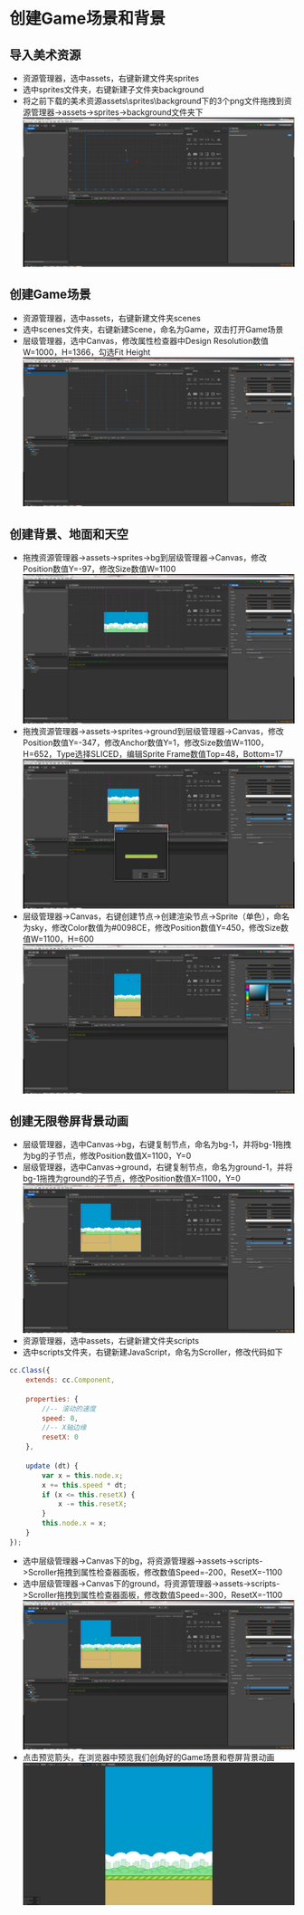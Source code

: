 # 创建Game场景和背景

## 导入美术资源

- 资源管理器，选中assets，右键新建文件夹sprites
- 选中sprites文件夹，右键新建子文件夹background
- 将之前下载的美术资源assets\sprites\background下的3个png文件拖拽到资源管理器->assets->sprites->background文件夹下
![2-1](/2-1.png)

## 创建Game场景
- 资源管理器，选中assets，右键新建文件夹scenes
- 选中scenes文件夹，右键新建Scene，命名为Game，双击打开Game场景
- 层级管理器，选中Canvas，修改属性检查器中Design Resolution数值W=1000，H=1366，勾选Fit Height
![2-2](/2-2.png)

## 创建背景、地面和天空
- 拖拽资源管理器->assets->sprites->bg到层级管理器->Canvas，修改Position数值Y=-97，修改Size数值W=1100
![2-3](/2-3.png)
- 拖拽资源管理器->assets->sprites->ground到层级管理器->Canvas，修改Position数值Y=-347，修改Anchor数值Y=1，修改Size数值W=1100，H=652，Type选择SLICED，编辑Sprite Frame数值Top=48，Bottom=17
![2-4](/2-4.png)
- 层级管理器->Canvas，右键创建节点->创建渲染节点->Sprite（单色），命名为sky，修改Color数值为#0098CE，修改Position数值Y=450，修改Size数值W=1100，H=600
![2-5](/2-5.png)

## 创建无限卷屏背景动画
- 层级管理器，选中Canvas->bg，右键复制节点，命名为bg-1，并将bg-1拖拽为bg的子节点，修改Position数值X=1100，Y=0
- 层级管理器，选中Canvas->ground，右键复制节点，命名为ground-1，并将bg-1拖拽为ground的子节点，修改Position数值X=1100，Y=0
![2-6](/2-6.png)
- 资源管理器，选中assets，右键新建文件夹scripts
- 选中scripts文件夹，右键新建JavaScript，命名为Scroller，修改代码如下
```js
cc.Class({
    extends: cc.Component,

    properties: {
        //-- 滚动的速度
        speed: 0,
        //-- X轴边缘
        resetX: 0
    },

    update (dt) {
        var x = this.node.x;
        x += this.speed * dt;
        if (x <= this.resetX) {
            x -= this.resetX;
        }
        this.node.x = x;
    }
});

```
- 选中层级管理器->Canvas下的bg，将资源管理器->assets->scripts->Scroller拖拽到属性检查器面板，修改数值Speed=-200，ResetX=-1100
- 选中层级管理器->Canvas下的ground，将资源管理器->assets->scripts->Scroller拖拽到属性检查器面板，修改数值Speed=-300，ResetX=-1100
![2-7](/2-7.png)
- 点击预览箭头，在浏览器中预览我们创角好的Game场景和卷屏背景动画
![2-8](/2-8.png)